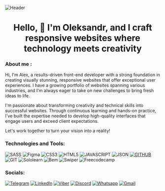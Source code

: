 ![Header](https://github.com/GrandPapaDi/GrandPapaDi/blob/main/assets/coding.gif)

#

<h1 align="center">Hello, 👋  I'm Oleksandr, and I craft responsive websites where technology meets creativity</h1>

### About me :

Hi, I'm Alex, a results-driven front-end developer with a strong foundation in creating visually stunning, responsive websites that offer exceptional user experiences. I have a growing portfolio of websites spanning various industries, and I'm always eager to take on new challenges to bring fresh ideas to life.

I'm passionate about transforming creativity and technical skills into successful websites. Through continuous learning and hands-on practice, I've built the expertise needed to develop high-quality interfaces that engage users and exceed client expectations.

Let's work together to turn your vision into a reality!

### Technologies and Tools:

![SASS](https://img.shields.io/badge/SCSS-000?style=for-the-badge&logo=sass&logoColor=CC6699)
![Figma](https://img.shields.io/badge/figma-000000?style=for-the-badge&logo=figma&logoColor=#F24E1E)
![CSS3](https://img.shields.io/badge/CSS3-000?style=for-the-badge&logo=css3&logoColor=1572B6)
![HTML5](https://img.shields.io/badge/HTML5-000?style=for-the-badge&logo=html5&logoColor=E34F26)
![JAVASCRIPT](https://img.shields.io/badge/JavaScript-000?style=for-the-badge&logo=javascript&logoColor=F7DF1E)
![JSON](https://img.shields.io/badge/json-000?style=for-the-badge&logo=json&logoColor=white)
[![GITHUB](https://img.shields.io/badge/GitHub-100000?style=for-the-badge&logo=github&logoColor=white)](https://github.com/GrandPapaDi?tab=overview&from=2024-08-01&to=2024-08-31)
![GIT](https://img.shields.io/badge/Git-100000?style=for-the-badge&logo=git&logoColor=F05032)
![Sololearn](https://img.shields.io/badge/-Sololearn-000?style=for-the-badge&logo=Sololearn&logoColor=white)
![Bem](https://img.shields.io/badge/-bem-000?style=for-the-badge&logo=bem&logoColor=white)
![Swiper](https://img.shields.io/badge/-Swiper-000?style=for-the-badge&logo=swiper&logoColor=6332F6)
![Freecodecamp](https://img.shields.io/badge/-freecodecamp-0A0A23?style=for-the-badge&logo=freecodecamp&logoColor=white)

### Socials:

[![Telegram](https://img.shields.io/badge/-Telegram-090909?style=for-the-badge&logo=telegram&logoColor=27A0D9)](https://www.upwork.com/freelancers/~012a2f49fc8dda947f)
[![LinkedIn](https://img.shields.io/badge/-LinkedIn-090909?style=for-the-badge&logo=linkedin&logoColor=007BB6)](https://www.linkedin.com/in/oleksandr-grymut-a34294272/)
[![Viber](https://img.shields.io/badge/viber-000000?style=for-the-badge&logo=viber&logoColor=7360F2)](https://www.upwork.com/freelancers/~012a2f49fc8dda947f)
[![Discord](https://img.shields.io/badge/discord-000?style=for-the-badge&logo=discord&logoColor=5865F2)](https://www.upwork.com/freelancers/~012a2f49fc8dda947f)
[![Whatsapp](https://img.shields.io/badge/whatsapp-000?style=for-the-badge&logo=whatsapp&logoColor=25D366)](https://www.upwork.com/freelancers/~012a2f49fc8dda947f)
[![Gmail](https://img.shields.io/badge/gmail-000?style=for-the-badge&logo=gmail&logoColor=F05032)](https://www.upwork.com/freelancers/~012a2f49fc8dda947f)
